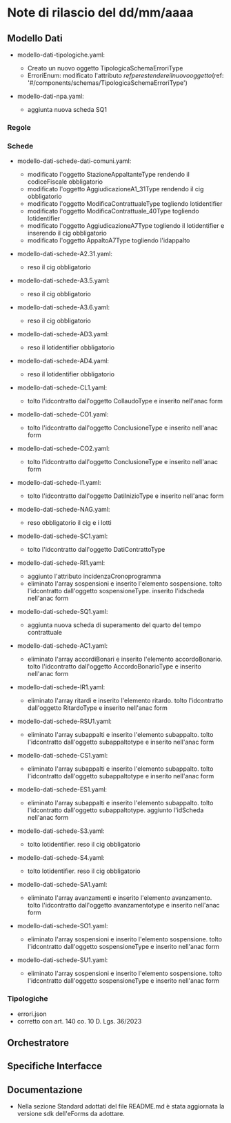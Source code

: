 # Note di rilascio del dd/mm/aaaa

## Modello Dati

* modello-dati-tipologiche.yaml:
  * Creato un nuovo oggetto TipologicaSchemaErroriType
  * ErroriEnum: modificato l'attributo $ref per estendere il nuovo oggetto ($ref: '#/components/schemas/TipologicaSchemaErroriType')

* modello-dati-npa.yaml:
	 * aggiunta nuova scheda SQ1
      
### Regole

### Schede

* modello-dati-schede-dati-comuni.yaml:
	* modificato l'oggetto StazioneAppaltanteType rendendo il codiceFiscale obbligatorio
	* modificato l'oggetto AggiudicazioneA1_31Type rendendo il cig obbligatorio
	* modificato l'oggetto ModificaContrattualeType togliendo lotidentifier
	* modificato l'oggetto ModificaContrattuale_40Type togliendo lotidentifier
	* modificato l'oggetto AggiudicazioneA7Type togliendo il lotidentifier e inserendo il cig obbligatorio
	* modificato l'oggetto AppaltoA7Type togliendo l'idappalto

* modello-dati-schede-A2.31.yaml:
	* reso il cig obbligatorio

* modello-dati-schede-A3.5.yaml:
	* reso il cig obbligatorio

* modello-dati-schede-A3.6.yaml:
	* reso il cig obbligatorio

* modello-dati-schede-AD3.yaml:
	* reso il lotidentifier obbligatorio

* modello-dati-schede-AD4.yaml:
	* reso il lotidentifier obbligatorio

* modello-dati-schede-CL1.yaml:
	* tolto l'idcontratto dall'oggetto CollaudoType e inserito nell'anac form

* modello-dati-schede-CO1.yaml:
	* tolto l'idcontratto dall'oggetto ConclusioneType e inserito nell'anac form

* modello-dati-schede-CO2.yaml:
	* tolto l'idcontratto dall'oggetto ConclusioneType e inserito nell'anac form

* modello-dati-schede-I1.yaml:
	* tolto l'idcontratto dall'oggetto DatiInizioType e inserito nell'anac form

* modello-dati-schede-NAG.yaml:
	* reso obbligatorio il cig e i lotti

* modello-dati-schede-SC1.yaml:
	* tolto l'idcontratto dall'oggetto DatiContrattoType

* modello-dati-schede-RI1.yaml:
	* aggiunto l'attributo incidenzaCronoprogramma
	* eliminato l'array sospensioni e inserito l'elemento sospensione. tolto l'idcontratto dall'oggetto sospensioneType. inserito l'idscheda nell'anac form

* modello-dati-schede-SQ1.yaml:
	* aggiunta nuova scheda di superamento del quarto del tempo contrattuale

* modello-dati-schede-AC1.yaml:
	* eliminato l'array accordiBonari e inserito l'elemento accordoBonario. tolto l'idcontratto dall'oggetto AccordoBonarioType e inserito nell'anac form

* modello-dati-schede-IR1.yaml:
	* eliminato l'array ritardi e inserito l'elemento ritardo. tolto l'idcontratto dall'oggetto RitardoType e inserito nell'anac form

* modello-dati-schede-RSU1.yaml:
	* eliminato l'array subappalti e inserito l'elemento subappalto. tolto l'idcontratto dall'oggetto subappaltotype e inserito nell'anac form

* modello-dati-schede-CS1.yaml:
	* eliminato l'array subappalti e inserito l'elemento subappalto. tolto l'idcontratto dall'oggetto subappaltotype e inserito nell'anac form

* modello-dati-schede-ES1.yaml:
	* eliminato l'array subappalti e inserito l'elemento subappalto. tolto l'idcontratto dall'oggetto subappaltotype. aggiunto l'idScheda nell'anac form

* modello-dati-schede-S3.yaml:
	* tolto lotidentifier. reso il cig obbligatorio

* modello-dati-schede-S4.yaml:
	* tolto lotidentifier. reso il cig obbligatorio

* modello-dati-schede-SA1.yaml:
	* eliminato l'array avanzamenti e inserito l'elemento avanzamento. tolto l'idcontratto dall'oggetto avanzamentotype e inserito nell'anac form

* modello-dati-schede-SO1.yaml:
	* eliminato l'array sospensioni e inserito l'elemento sospensione. tolto l'idcontratto dall'oggetto sospensioneType e inserito nell'anac form

* modello-dati-schede-SU1.yaml:
	* eliminato l'array sospensioni e inserito l'elemento sospensione. tolto l'idcontratto dall'oggetto sospensioneType e inserito nell'anac form
 
### Tipologiche

* errori.json
 * corretto con art. 140 co. 10 D. Lgs. 36/2023

## Orchestratore

## Specifiche Interfacce

## Documentazione

* Nella sezione Standard adottati del file README.md è stata aggiornata la versione sdk dell'eForms da adottare.
